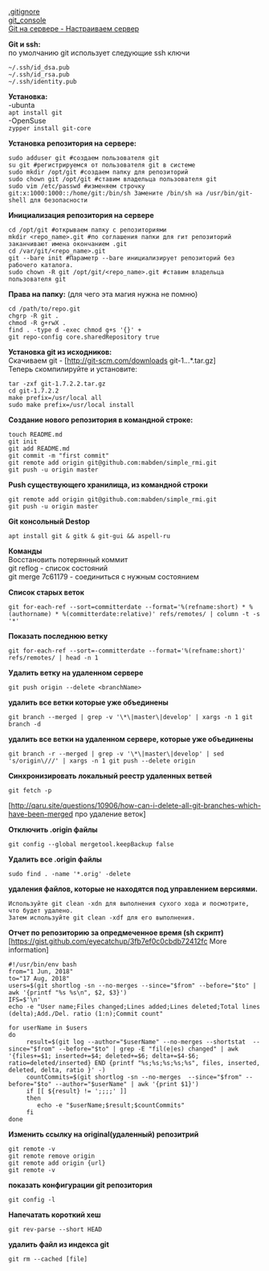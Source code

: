 [.gitignore](gitignore.md)  
[git_console](git-console.md)      
[Git на сервере - Настраиваем сервер](http://git-scm.com/book/ru/Git-%D0%BD%D0%B0-%D1%81%D0%B5%D1%80%D0%B2%D0%B5%D1%80%D0%B5-%D0%9D%D0%B0%D1%81%D1%82%D1%80%D0%B0%D0%B8%D0%B2%D0%B0%D0%B5%D0%BC-%D1%81%D0%B5%D1%80%D0%B2%D0%B5%D1%80)   


**Git и ssh:**  
по умолчанию git использует следующие ssh ключи
```
~/.ssh/id_dsa.pub
~/.ssh/id_rsa.pub
~/.ssh/identity.pub
```


**Установка:**  
-ubunta   
`
apt install git
`   
-OpenSuse   
`
zypper install git-core
`   



**Установка репозитория на сервере:**   
```
sudo adduser git #создаем пользователя git
su git #регистрируемся от пользователя git в системе
sudo mkdir /opt/git #создаем папку для репозиторий
sudo chown git /opt/git #ставим владельца пользователя git
sudo vim /etc/passwd #изменяем строчку git:x:1000:1000::/home/git:/bin/sh Замените /bin/sh на /usr/bin/git-shell для безопасности
```

**Инициализация репозитория на сервере**    
```
cd /opt/git #открываем папку с репозиториями
mkdir <repo_name>.git #по соглашения папки для гит репозиторий заканчивают имена окончанием .git
cd /var/git/<repo_name>.git
git --bare init #Параметр --bare инициализирует репозиторий без рабочего каталога.
sudo chown -R git /opt/git/<repo_name>.git #ставим владельца пользователя git
```

**Права на папку:** (для чего эта магия нужна не помню)   
```
cd /path/to/repo.git
chgrp -R git .
chmod -R g+rwX .
find . -type d -exec chmod g+s '{}' +
git repo-config core.sharedRepository true
```

**Установка git из исходников:**      
Скачиваем git - [http://git-scm.com/downloads git-1.*.*.*.tar.gz]     
Теперь скомпилируйте и установите:      
```
tar -zxf git-1.7.2.2.tar.gz
cd git-1.7.2.2
make prefix=/usr/local all
sudo make prefix=/usr/local install
```

**Создание нового репозитория в командной строке:**   
```
touch README.md
git init
git add README.md
git commit -m "first commit"
git remote add origin git@github.com:mabden/simple_rmi.git
git push -u origin master
```

**Push существующего хранилища, из командной строки**     
```
git remote add origin git@github.com:mabden/simple_rmi.git
git push -u origin master
```

**Git консольный Destop**   
```
apt install git & gitk & git-gui && aspell-ru 
```

**Команды**   
Восстановить потерянный коммит    
git reflog - список состояний   
git merge 7c61179 - соединиться с нужным состоянием   

**Список старых веток**     
```
git for-each-ref --sort=committerdate --format='%(refname:short) * %(authorname) * %(committerdate:relative)' refs/remotes/ | column -t -s '*'
````

**Показать последнюю ветку**    
```
git for-each-ref --sort=-committerdate --format='%(refname:short)' refs/remotes/ | head -n 1
```

**Удалить ветку на удаленном сервере**    
```
git push origin --delete <branchName>
```

**удалить все ветки которые уже объединены**      
```
git branch --merged | grep -v '\*\|master\|develop' | xargs -n 1 git branch -d
```

**удалить все ветки на удаленном сервере, которые уже объединены**    
```
git branch -r --merged | grep -v '\*\|master\|develop' | sed 's/origin\///' | xargs -n 1 git push --delete origin
```

**Синхронизировать локальный реестр удаленных ветвей**    
```
git fetch -p
```

[http://qaru.site/questions/10906/how-can-i-delete-all-git-branches-which-have-been-merged про удаление веток]

**Отключить .origin файлы**   
```
git config --global mergetool.keepBackup false
```

**Удалить все .origin файлы**   
```
sudo find . -name '*.orig' -delete 
```

**удаления файлов, которые не находятся под управлением версиями.**   
```
Используйте git clean -xdn для выполнения сухого хода и посмотрите, что будет удалено. 
Затем используйте git clean -xdf для его выполнения.
```

**Отчет по репозиторию за опредмеченное время (sh скрипт)**   
[https://gist.github.com/eyecatchup/3fb7ef0c0cbdb72412fc More information]
```
#!/usr/bin/env bash
from="1 Jun, 2018"
to="17 Aug, 2018"
users=$(git shortlog -sn --no-merges --since="$from" --before="$to" | awk '{printf "%s %s\n", $2, $3}')
IFS=$'\n'
echo -e "User name;Files changed;Lines added;Lines deleted;Total lines (delta);Add./Del. ratio (1:n);Commit count"

for userName in $users
do
     result=$(git log --author="$userName" --no-merges --shortstat  --since="$from" --before="$to" | grep -E "fil(e|es) changed" | awk '{files+=$1; inserted+=$4; deleted+=$6; delta+=$4-$6; ratio=deleted/inserted} END {printf "%s;%s;%s;%s;%s", files, inserted, deleted, delta, ratio }' -)
     countCommits=$(git shortlog -sn --no-merges  --since="$from" --before="$to" --author="$userName" | awk '{print $1}')
     if [[ ${result} != ';;;;' ]]
     then
        echo -e "$userName;$result;$countCommits"
     fi
done
```

**Изменить ссылку на original(удаленный) репозитрий**     

```
git remote -v
git remote remove origin
git remote add origin {url}
git remote -v
```

**показать конфигурации git репозитория**   

```
git config -l
```

**Напечатать короткий хеш**   
``` 
git rev-parse --short HEAD
```

**удалить файл из индекса git**
```
git rm --cached [file]
```
